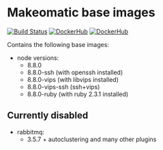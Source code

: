 # Makeomatic base images

[![Build Status](https://travis-ci.org/makeomatic/alpine-node.svg?branch=master)](https://travis-ci.org/makeomatic/alpine-node)
[![DockerHub](https://img.shields.io/badge/docker-available-blue.svg)](https://hub.docker.com/r/makeomatic/node)
[![DockerHub](https://img.shields.io/docker/pulls/makeomatic/node.svg)](https://hub.docker.com/r/makeomatic/node)

Contains the following base images:

* node versions:
  - 8.8.0
  - 8.8.0-ssh (with openssh installed)
  - 8.8.0-vips (with libvips installed)
  - 8.8.0-vips-ssh (ssh+vips)
  - 8.8.0-ruby (with ruby 2.3.1 installed)

## Currently disabled

* rabbitmq:
  - 3.5.7 + autoclustering and many other plugins
